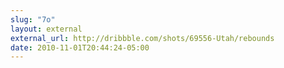 ```yaml
---
slug: "7o"
layout: external
external_url: http://dribbble.com/shots/69556-Utah/rebounds
date: 2010-11-01T20:44:24-05:00
---
```

